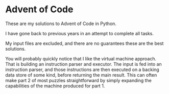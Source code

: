 Advent of Code
==============

These are my solutions to Advent of Code in Python.

I have gone back to previous years in an attempt to complete all tasks.

My input files are excluded, and there are no guarantees these are the best solutions.

You will probably quickly notice that I like the virtual machine approach. That is building an instruction parser and
executor. The input is fed into an instruction parser, and those instructions are then executed on a backing data store
of some kind, before returning the main result. This can often make part 2 of most puzzles straightforward by simply
expanding the capabilities of the machine produced for part 1.